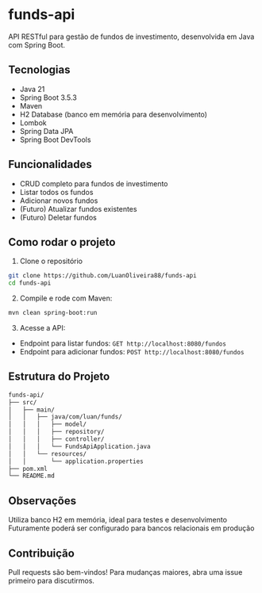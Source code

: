# funds-api

API RESTful para gestão de fundos de investimento, desenvolvida em Java com Spring Boot.

## Tecnologias
- Java 21
- Spring Boot 3.5.3
- Maven
- H2 Database (banco em memória para desenvolvimento)
- Lombok
- Spring Data JPA
- Spring Boot DevTools

## Funcionalidades

- CRUD completo para fundos de investimento
- Listar todos os fundos
- Adicionar novos fundos
- (Futuro) Atualizar fundos existentes
- (Futuro) Deletar fundos

## Como rodar o projeto

1. Clone o repositório

```bash
git clone https://github.com/LuanOliveira88/funds-api
cd funds-api
```

2. Compile e rode com Maven:

```bash
mvn clean spring-boot:run
```

3. Acesse a API:

- Endpoint para listar fundos: ``GET http://localhost:8080/fundos``
- Endpoint para adicionar fundos: ``POST http://localhost:8080/fundos``

## Estrutura do Projeto

```bash
funds-api/
├── src/
│   ├── main/
│   │   ├── java/com/luan/funds/
│   │   │   ├── model/
│   │   │   ├── repository/
│   │   │   ├── controller/
│   │   │   └── FundsApiApplication.java
│   │   └── resources/
│   │       └── application.properties
├── pom.xml
└── README.md
```

## Observações

Utiliza banco H2 em memória, ideal para testes e desenvolvimento
Futuramente poderá ser configurado para bancos relacionais em produção

## Contribuição
Pull requests são bem-vindos! Para mudanças maiores, abra uma issue primeiro para discutirmos.

